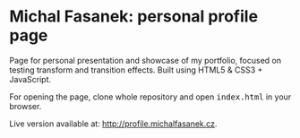 # Michal Fasanek: personal profile page

Page for personal presentation and showcase of my portfolio, focused on testing transform and transition effects. Built using HTML5 & CSS3 + JavaScript.

For opening the page, clone whole repository and open <tt>index.html</tt> in your browser.

Live version available at: http://profile.michalfasanek.cz.

